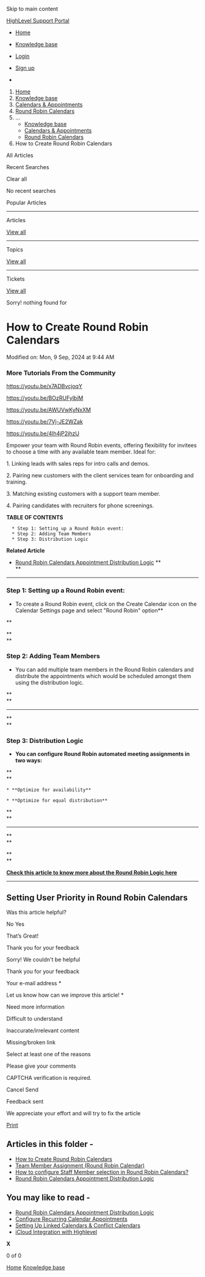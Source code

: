 Skip to main content

[ HighLevel Support Portal ](https://help.gohighlevel.com)

  * [ Home ](/support/home)
  * [ Knowledge base ](/support/solutions)

  * [Login](/support/login)
  * [Sign up](/support/signup)
  * 

  1. [Home](/support/home)
  2. [Knowledge base](/support/solutions)
  3. [Calendars & Appointments](/support/solutions/48000449585)
  4. [Round Robin Calendars](/support/solutions/folders/155000000699)
  5. ... 
     * [Knowledge base](/support/solutions)
     * [Calendars & Appointments](/support/solutions/48000449585)
     * [Round Robin Calendars](/support/solutions/folders/155000000699)
  6. How to Create Round Robin Calendars

All  Articles 

Recent Searches

Clear all

No recent searches

Popular Articles

* * *

Articles

[View all](/support/search/solutions)

* * *

Topics

[View all](/support/search/topics)

* * *

Tickets

[View all](/support/search/tickets)

Sorry! nothing found for   

# How to Create Round Robin Calendars

Modified on: Mon, 9 Sep, 2024 at 9:44 AM

### More Tutorials From the Community

<https://youtu.be/x7ADBvcjoqY>

<https://youtu.be/BOzRUFylbiM>

<https://youtu.be/AWUVwKyNxXM>

<https://youtu.be/7Vj-JE2WZak>

<https://youtu.be/4lh4jP2jhzU>

Empower your team with Round Robin events, offering flexibility for invitees to choose a time with any available team member. Ideal for:

1\. Linking leads with sales reps for intro calls and demos.

2\. Pairing new customers with the client services team for onboarding and training.

3\. Matching existing customers with a support team member.

4\. Pairing candidates with recruiters for phone screenings.

**TABLE OF CONTENTS**

      * Step 1: Setting up a Round Robin event:
      * Step 2: Adding Team Members
      * Step 3: Distribution Logic

**Related Article**

  * [](https://help.gohighlevel.com/en/support/solutions/articles/155000001484-round-robin-calendars)[Round Robin Calendars Appointment Distribution Logic](https://help.gohighlevel.com/en/support/solutions/articles/155000001484-round-robin-calendars-appointment-distribution-logic) [](https://help.gohighlevel.com/en/support/solutions/articles/155000001484-round-robin-calendars)**[](https://help.gohighlevel.com/en/support/solutions/articles/155000001484-round-robin-calendars)  
**

* * *

### **Step 1: Setting up a Round Robin event:**

  * To create a Round Robin event, click on the Create Calendar icon on the Calendar Settings page and select "Round Robin" option**  
  
**

**  
**

### **Step 2: Adding Team Members**

  * You can add multiple team members in the Round Robin calendars and distribute the appointments which would be scheduled amongst them using the distribution logic.

**  
**

****

**  
**

### **Step 3: Distribution Logic**

  * **You can configure Round Robin automated meeting assignments in two ways:**

**  
**

    * **Optimize for availability**

    * **Optimize for equal distribution**

**  
**

****

**  
**

**  
**

**[Check this article to know more about the Round Robin Logic here ](https://help.gohighlevel.com/en/support/solutions/articles/155000001484-round-robin-calendars)**

* * *

## **Setting User Priority in Round Robin Calendars**

Was this article helpful?

No  Yes 

That’s Great!

Thank you for your feedback

Sorry! We couldn't be helpful

Thank you for your feedback

Your e-mail address *

Let us know how can we improve this article! *

Need more information 

Difficult to understand 

Inaccurate/irrelevant content 

Missing/broken link 

Select at least one of the reasons 

Please give your comments 

CAPTCHA verification is required. 

Cancel  Send 

Feedback sent

We appreciate your effort and will try to fix the article

[Print](javascript:print\(\))

## Articles in this folder -

  * [How to Create Round Robin Calendars](/support/solutions/articles/155000001485-how-to-create-round-robin-calendars)
  * [Team Member Assignment (Round Robin Calendar)](/support/solutions/articles/155000002711-team-member-assignment-round-robin-calendar-)
  * [How to configure Staff Member selection in Round Robin Calendars?](/support/solutions/articles/48001239842-how-to-configure-staff-member-selection-in-round-robin-calendars-)
  * [Round Robin Calendars Appointment Distribution Logic](/support/solutions/articles/155000001484-round-robin-calendars-appointment-distribution-logic)

## You may like to read -

  * [Round Robin Calendars Appointment Distribution Logic](/support/solutions/articles/155000001484-round-robin-calendars-appointment-distribution-logic)
  * [Configure Recurring Calendar Appointments](/support/solutions/articles/48001230991-configure-recurring-calendar-appointments)
  * [Setting Up Linked Calendars & Conflict Calendars](/support/solutions/articles/155000002374-setting-up-linked-calendars-conflict-calendars)
  * [iCloud Integration with Highlevel](/support/solutions/articles/155000001184-icloud-integration-with-highlevel)

**X**

0 of 0 []()

[Home](/support/home) [Knowledge base](/support/solutions)
